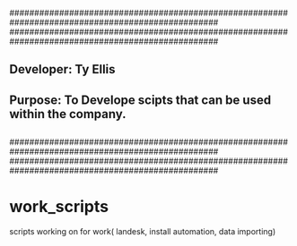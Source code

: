 ##################################################################################################
##################################################################################################
##																								##
##					Developer: Ty Ellis															##
##					Purpose: To Develope scipts that can be used within the company.			##
##																								##
##																								##
##																								##
##																								##
##																								##
##																								##
##																								##
##################################################################################################
##################################################################################################


# work_scripts
scripts working on for work( landesk, install automation, data importing)
